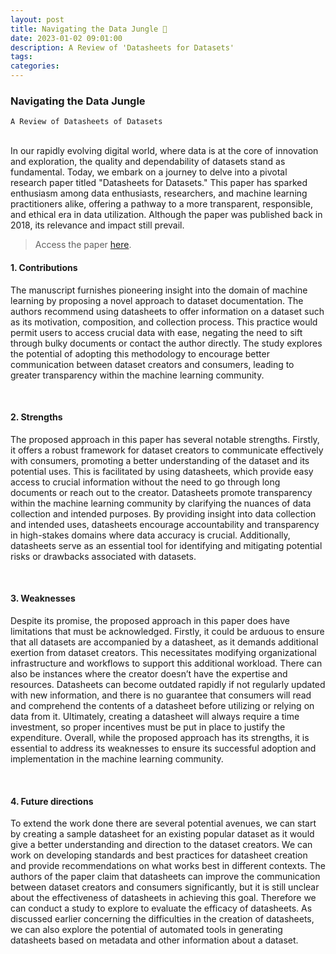 ```yaml
---
layout: post
title: Navigating the Data Jungle 🧾
date: 2023-01-02 09:01:00
description: A Review of 'Datasheets for Datasets'
tags: 
categories: 
---
```


### Navigating the Data Jungle
`A Review of Datasheets of Datasets`

<br>
In our rapidly evolving digital world, where data is at the core of innovation and exploration, the quality and dependability of datasets stand as fundamental. Today, we embark on a journey to delve into a pivotal research paper titled "Datasheets for Datasets." This paper has sparked enthusiasm among data enthusiasts, researchers, and machine learning practitioners alike, offering a pathway to a more transparent, responsible, and ethical era in data utilization. Although the paper was published back in 2018, its relevance and impact still prevail.

> Access the paper [here](https://arxiv.org/abs/1803.09010). 

#### 1. Contributions
The manuscript furnishes pioneering insight into the domain of machine learning by proposing a novel approach to dataset documentation. The authors recommend using datasheets to offer information on a dataset such as its motivation, composition, and collection process. This practice would permit users to access crucial data with ease, negating the need to sift through bulky documents or contact the author directly.
The study explores the potential of adopting this methodology to encourage better communication between dataset creators and consumers, leading to greater transparency within the machine learning community.

<br>

#### 2. Strengths
The proposed approach in this paper has several notable strengths. Firstly, it offers a robust framework for dataset creators to communicate effectively with consumers, promoting a better understanding of the dataset and its potential uses. This is facilitated by using datasheets, which provide easy access to crucial information without the need to go through long documents or reach out to the creator. Datasheets promote transparency within the machine learning community by clarifying the nuances of data collection and intended purposes. By providing insight into data collection and intended uses, datasheets encourage accountability and transparency in high-stakes domains where data accuracy is crucial. Additionally, datasheets serve as an essential tool for identifying and mitigating potential risks or drawbacks associated with datasets.

<br>

#### 3. Weaknesses
Despite its promise, the proposed approach in this paper does have limitations that must be acknowledged. Firstly, it could be arduous to ensure that all datasets are accompanied by a datasheet, as it demands additional exertion from dataset creators. This necessitates modifying organizational infrastructure and workflows to support this additional workload. There can also be instances where the creator doesn’t have the expertise and resources.
Datasheets can become outdated rapidly if not regularly updated with new information, and there is no guarantee that consumers will read and comprehend the contents of a datasheet before utilizing or relying on data from it. Ultimately, creating a datasheet will always require a time investment, so proper incentives must be put in place to justify the expenditure. Overall, while the proposed approach has its strengths, it is essential to address its weaknesses to ensure its successful adoption and implementation in the machine learning community.

<br>

#### 4. Future directions
To extend the work done there are several potential avenues, we can start by creating a sample datasheet for an existing popular dataset as it would give a better understanding and direction to the dataset creators. We can work on developing standards and best practices for datasheet creation and provide recommendations on what works best in different contexts.
The authors of the paper claim that datasheets can improve the communication between dataset creators and consumers significantly, but it is still unclear about the effectiveness of datasheets in achieving this goal. Therefore we can conduct a study to explore to evaluate the efficacy of datasheets.
As discussed earlier concerning the difficulties in the creation of datasheets, we can also explore the potential of automated tools in generating datasheets based on metadata and other information about a dataset.
